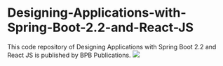 # Designing-Applications-with-Spring-Boot-2.2-and-React-JS
This code repository of Designing Applications with Spring Boot 2.2 and React JS is published by BPB Publications.
![](https://cdn.shopify.com/s/files/1/0329/9547/5515/products/DesigningApplicationsFront_400x.jpg?v=1587556386)

